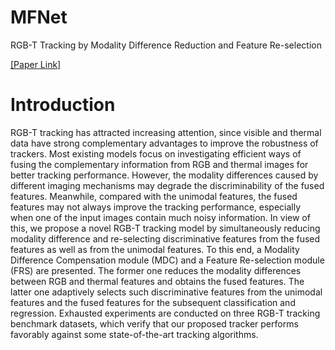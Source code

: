 # MFNet
RGB-T Tracking by Modality Difference Reduction and Feature Re-selection

[[Paper Link]](https://papers.ssrn.com/sol3/papers.cfm?abstract_id=4137009)

# Introduction
RGB-T tracking has attracted increasing attention, since visible and thermal data have strong complementary advantages to improve the robustness of trackers. Most existing models focus on investigating efficient ways of fusing the complementary information from RGB and thermal images for better tracking performance. However, the modality differences caused by different imaging mechanisms may degrade the discriminability of the fused features. Meanwhile, compared with the unimodal features, the fused features may not always improve the tracking performance, especially when one of the input images contain much noisy information. In view of this, we propose a novel RGB-T tracking model by simultaneously reducing modality difference and re-selecting discriminative features from the fused features as well as from the unimodal features. To this end, a Modality Difference Compensation module (MDC) and a Feature Re-selection module (FRS) are presented. The former one reduces the modality differences between RGB and thermal features and obtains the fused features. The latter one adaptively selects such discriminative features from the unimodal features and the fused features for the subsequent classification and regression. Exhausted experiments are conducted on three RGB-T tracking benchmark datasets, which verify that our proposed tracker performs favorably against some state-of-the-art tracking algorithms.
